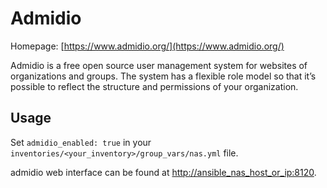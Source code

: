 # Admidio

Homepage: [https://www.admidio.org/](https://www.admidio.org/)

Admidio is a free open source user management system for websites of organizations and groups. The system has a flexible role model so that it’s possible to reflect the structure and permissions of your organization.

## Usage

Set `admidio_enabled: true` in your `inventories/<your_inventory>/group_vars/nas.yml` file.

admidio web interface can be found at [http://ansible_nas_host_or_ip:8120](http://ansible_nas_host_or_ip:8120).

